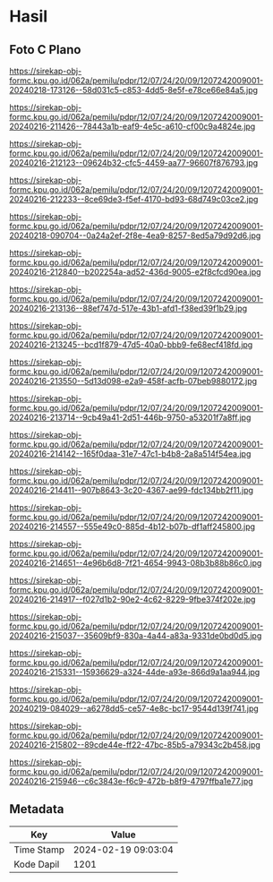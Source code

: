# Hasil

## Foto C Plano

https://sirekap-obj-formc.kpu.go.id/062a/pemilu/pdpr/12/07/24/20/09/1207242009001-20240218-173126--58d031c5-c853-4dd5-8e5f-e78ce66e84a5.jpg

https://sirekap-obj-formc.kpu.go.id/062a/pemilu/pdpr/12/07/24/20/09/1207242009001-20240216-211426--78443a1b-eaf9-4e5c-a610-cf00c9a4824e.jpg

https://sirekap-obj-formc.kpu.go.id/062a/pemilu/pdpr/12/07/24/20/09/1207242009001-20240216-212123--09624b32-cfc5-4459-aa77-96607f876793.jpg

https://sirekap-obj-formc.kpu.go.id/062a/pemilu/pdpr/12/07/24/20/09/1207242009001-20240216-212233--8ce69de3-f5ef-4170-bd93-68d749c03ce2.jpg

https://sirekap-obj-formc.kpu.go.id/062a/pemilu/pdpr/12/07/24/20/09/1207242009001-20240218-090704--0a24a2ef-2f8e-4ea9-8257-8ed5a79d92d6.jpg

https://sirekap-obj-formc.kpu.go.id/062a/pemilu/pdpr/12/07/24/20/09/1207242009001-20240216-212840--b202254a-ad52-436d-9005-e2f8cfcd90ea.jpg

https://sirekap-obj-formc.kpu.go.id/062a/pemilu/pdpr/12/07/24/20/09/1207242009001-20240216-213136--88ef747d-517e-43b1-afd1-f38ed39f1b29.jpg

https://sirekap-obj-formc.kpu.go.id/062a/pemilu/pdpr/12/07/24/20/09/1207242009001-20240216-213245--bcd1f879-47d5-40a0-bbb9-fe68ecf418fd.jpg

https://sirekap-obj-formc.kpu.go.id/062a/pemilu/pdpr/12/07/24/20/09/1207242009001-20240216-213550--5d13d098-e2a9-458f-acfb-07beb9880172.jpg

https://sirekap-obj-formc.kpu.go.id/062a/pemilu/pdpr/12/07/24/20/09/1207242009001-20240216-213714--9cb49a41-2d51-446b-9750-a53201f7a8ff.jpg

https://sirekap-obj-formc.kpu.go.id/062a/pemilu/pdpr/12/07/24/20/09/1207242009001-20240216-214142--165f0daa-31e7-47c1-b4b8-2a8a514f54ea.jpg

https://sirekap-obj-formc.kpu.go.id/062a/pemilu/pdpr/12/07/24/20/09/1207242009001-20240216-214411--907b8643-3c20-4367-ae99-fdc134bb2f11.jpg

https://sirekap-obj-formc.kpu.go.id/062a/pemilu/pdpr/12/07/24/20/09/1207242009001-20240216-214557--555e49c0-885d-4b12-b07b-df1aff245800.jpg

https://sirekap-obj-formc.kpu.go.id/062a/pemilu/pdpr/12/07/24/20/09/1207242009001-20240216-214651--4e96b6d8-7f21-4654-9943-08b3b88b86c0.jpg

https://sirekap-obj-formc.kpu.go.id/062a/pemilu/pdpr/12/07/24/20/09/1207242009001-20240216-214917--f027d1b2-90e2-4c62-8229-9fbe374f202e.jpg

https://sirekap-obj-formc.kpu.go.id/062a/pemilu/pdpr/12/07/24/20/09/1207242009001-20240216-215037--35609bf9-830a-4a44-a83a-9331de0bd0d5.jpg

https://sirekap-obj-formc.kpu.go.id/062a/pemilu/pdpr/12/07/24/20/09/1207242009001-20240216-215331--15936629-a324-44de-a93e-866d9a1aa944.jpg

https://sirekap-obj-formc.kpu.go.id/062a/pemilu/pdpr/12/07/24/20/09/1207242009001-20240219-084029--a6278dd5-ce57-4e8c-bc17-9544d139f741.jpg

https://sirekap-obj-formc.kpu.go.id/062a/pemilu/pdpr/12/07/24/20/09/1207242009001-20240216-215802--89cde44e-ff22-47bc-85b5-a79343c2b458.jpg

https://sirekap-obj-formc.kpu.go.id/062a/pemilu/pdpr/12/07/24/20/09/1207242009001-20240216-215946--c6c3843e-f6c9-472b-b8f9-4797ffba1e77.jpg


## Metadata

| Key        | Value               |
| ---------- | ------------------- |
| Time Stamp | 2024-02-19 09:03:04 |
| Kode Dapil | 1201                |



